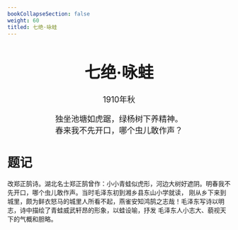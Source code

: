 ```yaml
---
bookCollapseSection: false
weight: 60
titled: 七绝·咏蛙
---
```


<div align="center">

<font size="4">

# 七绝·咏蛙
1910年秋

独坐池塘如虎踞，绿杨树下养精神。  
春来我不先开口，哪个虫儿敢作声？

</font>

</div>

# 题记
改郑正鹄诗。湖北名士郑正鹄曾作：小小青蛙似虎形，河边大树好遮阴。明春我不先开口，哪个虫儿敢作声。当时毛泽东初到湘乡县东山小学就读，
刚从乡下来到城里，颇为鲜衣怒马的城里人所看不起，燕雀安知鸿鹄之志哉！毛泽东写诗以明志，诗中描绘了青蛙威武轩昂的形象，以蛙设喻，抒发
毛泽东人小志大、藐视天下的气概和胆略。